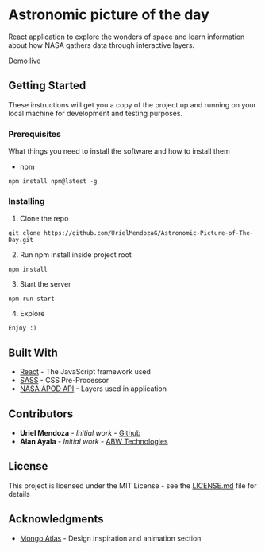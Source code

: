 # Astronomic picture of the day

React application to explore the wonders of space and learn information about how NASA gathers data through interactive layers.

[Demo live](nasa-apod-vumg)
## Getting Started

These instructions will get you a copy of the project up and running on your local machine for development and testing purposes.

### Prerequisites

What things you need to install the software and how to install them

- npm

```
npm install npm@latest -g
```

### Installing

1. Clone the repo

```
git clone https://github.com/UrielMendozaG/Astronomic-Picture-of-The-Day.git
```

2. Run npm install inside project root

```
npm install
```

3. Start the server

```
npm run start
```

4. Explore

```
Enjoy :)
```

## Built With

* [React](https://reactjs.org/) - The JavaScript framework used
* [SASS](https://sass-lang.com/) - CSS Pre-Processor
* [NASA APOD API](https://apod.nasa.gov/apod/astropix.html) - Layers used in application

## Contributors

* **Uriel Mendoza** - *Initial work* - [Github](https://github.com/UrielMendozaG)
* **Alan Ayala** - *Initial work* - [ABW Technologies](http://www.abwtechnologies.com/)


## License

This project is licensed under the MIT License - see the [LICENSE.md](LICENSE.md) file for details

## Acknowledgments

* [Mongo Atlas](https://www.mongodb.com/cloud/atlas) - Design inspiration and animation section
